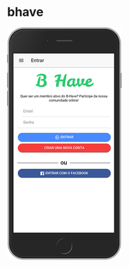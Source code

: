# bhave

![alt text](https://raw.githubusercontent.com/GeorgeT01/bhave/master/localhost_8100_(iPhone%206_7_8%20Plus).png)
